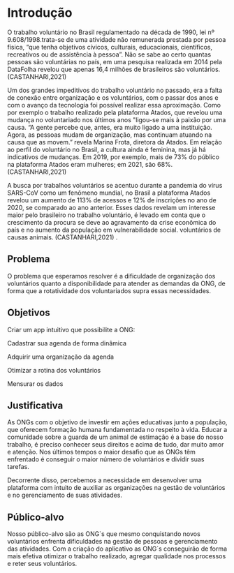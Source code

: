 # Introdução

O trabalho voluntário no Brasil regulamentado na década de 1990, lei nº 9.608/1998.trata-se de uma atividade não remunerada prestada por pessoa física, “que tenha objetivos cívicos, culturais, educacionais, científicos, recreativos ou de assistência à pessoa”. Não se sabe ao certo quantas pessoas são voluntárias no país, em uma pesquisa realizada em 2014 pela DataFolha revelou que apenas 16,4 milhões de brasileiros são voluntários. (CASTANHARI,2021) 

 

Um dos grandes impeditivos do trabalho voluntário no passado, era a falta de conexão entre organização e os voluntários, com o passar dos anos e com o avanço da tecnologia foi possível realizar essa aproximação. Como por exemplo o trabalho realizado pela plataforma Atados, que revelou uma mudança no voluntariado nos últimos anos "ligou-se mais à paixão por uma causa. “A gente percebe que, antes, era muito ligado a uma instituição. Agora, as pessoas mudam de organização, mas continuam atuando na causa que as movem.” revela Marina Frota, diretora da Atados. Em relação ao perfil do voluntário no Brasil, a cultura ainda é feminina, mas já há indicativos de mudanças. Em 2019, por exemplo, mais de 73% do público na plataforma Atados eram mulheres; em 2021, são 68%. (CASTANHARI,2021) 

 

A busca por trabalhos voluntários se acentuo durante a pandemia do vírus SARS-CoV como um fenômeno mundial, no Brasil a plataforma Atados revelou um aumento de 113% de acessos e 12% de inscrições no ano de 2020, se comparado ao ano anterior. Esses dados revelam um interesse maior pelo brasileiro no trabalho voluntário, é levado em conta que o crescimento da procura se deve ao agravamento da crise econômica do país e no aumento da população em vulnerabilidade social. voluntários de causas animais. (CASTANHARI,2021) .

## Problema 

O problema que esperamos resolver é a dificuldade de organização dos voluntários quanto a disponibilidade para atender as demandas da ONG, de forma que a rotatividade dos voluntariados supra essas necessidades. 

## Objetivos 

Criar um app intuitivo que possibilite a ONG: 

 

Cadastrar sua agenda de forma dinâmica 

Adquirir uma organização da agenda 

Otimizar a rotina dos voluntários 

Mensurar os dados 

## Justificativa 

As ONGs com o objetivo de investir em ações educativas junto a população, que oferecem formação humana fundamentada no respeito à vida. Educar a comunidade sobre a guarda de um animal de estimação é a base do nosso trabalho, é preciso conhecer seus direitos e acima de tudo, dar muito amor e atenção. Nos últimos tempos o maior desafio que as ONGs têm enfrentado é conseguir o maior número de voluntários e dividir suas tarefas.  

Decorrente disso, percebemos a necessidade em desenvolver uma plataforma com intuito de auxiliar as organizações na gestão de voluntários e no gerenciamento de suas atividades. 

## Público-alvo  

Nosso público-alvo são as ONG`s que mesmo conquistando novos voluntários enfrenta dificuldades na gestão de pessoas e gerenciamento das atividades. Com a criação do aplicativo as ONG´s conseguirão de forma mais efetiva otimizar o trabalho realizado, agregar qualidade nos processos e reter seus voluntários. 
